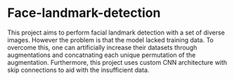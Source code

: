 ﻿# Face-landmark-detection
This project aims to perform facial landmark detection with a set of diverse images. However the problem is that the model lacked training data. To overcome this, one can artificially increase their datasets through augmentations and concatnating each unique permutation of the augmentation. 
Furthermore, this project uses custom CNN architecture with skip connections to aid with the insufficient data. 
